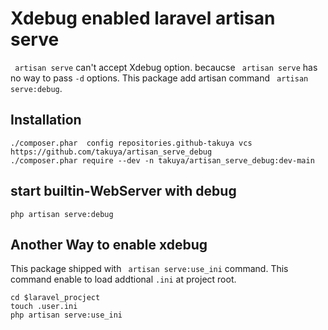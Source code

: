 #  Xdebug enabled laravel artisan serve 

` artisan serve` can't accept Xdebug option.   becaucse ` artisan serve` has no way to pass `-d` options.
This package add artisan command ` artisan serve:debug`.

 

## Installation 
```
./composer.phar  config repositories.github-takuya vcs  https://github.com/takuya/artisan_serve_debug
./composer.phar require --dev -n takuya/artisan_serve_debug:dev-main
```

## start builtin-WebServer with debug
```
php artisan serve:debug
```


## Another Way to enable xdebug 

This package shipped with ` artisan serve:use_ini` command.
This command enable to load addtional `.ini` at project root.

```
cd $laravel_procject
touch .user.ini
php artisan serve:use_ini
```


